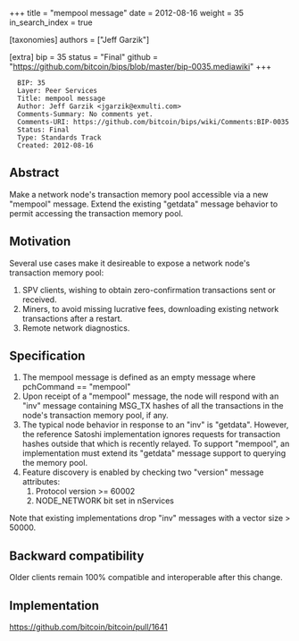 +++
title = "mempool message"
date = 2012-08-16
weight = 35
in_search_index = true

[taxonomies]
authors = ["Jeff Garzik"]

[extra]
bip = 35
status = "Final"
github = "https://github.com/bitcoin/bips/blob/master/bip-0035.mediawiki"
+++

      BIP: 35
      Layer: Peer Services
      Title: mempool message
      Author: Jeff Garzik <jgarzik@exmulti.com>
      Comments-Summary: No comments yet.
      Comments-URI: https://github.com/bitcoin/bips/wiki/Comments:BIP-0035
      Status: Final
      Type: Standards Track
      Created: 2012-08-16

## Abstract

Make a network node's transaction memory pool accessible via a new
"mempool" message. Extend the existing "getdata" message behavior to
permit accessing the transaction memory pool.

## Motivation

Several use cases make it desireable to expose a network node's
transaction memory pool:

1.  SPV clients, wishing to obtain zero-confirmation transactions sent
    or received.
2.  Miners, to avoid missing lucrative fees, downloading existing
    network transactions after a restart.
3.  Remote network diagnostics.

## Specification

1.  The mempool message is defined as an empty message where pchCommand
    == "mempool"
2.  Upon receipt of a "mempool" message, the node will respond with an
    "inv" message containing MSG\_TX hashes of all the transactions in
    the node's transaction memory pool, if any.
3.  The typical node behavior in response to an "inv" is "getdata".
    However, the reference Satoshi implementation ignores requests for
    transaction hashes outside that which is recently relayed. To
    support "mempool", an implementation must extend its "getdata"
    message support to querying the memory pool.
4.  Feature discovery is enabled by checking two "version" message
    attributes:
    1.  Protocol version &gt;= 60002
    2.  NODE\_NETWORK bit set in nServices

Note that existing implementations drop "inv" messages with a vector
size &gt; 50000.

## Backward compatibility

Older clients remain 100% compatible and interoperable after this
change.

## Implementation

<https://github.com/bitcoin/bitcoin/pull/1641>
